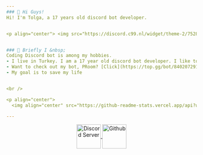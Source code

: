 ```yaml
---
### 👋 Hi Guys!
Hi! I'm Tolga, a 17 years old discord bot developer. 


<p align="center"> <img src="https://discord.c99.nl/widget/theme-2/752882776985960500.png" alt="Discord" /> </p>


### 🎈 Briefly I &nbsp;
Coding Discord bot is among my hobbies.
- I live in Turkey. I am a 17 year old discord bot developer. I like to deal with software.
- Want to check out my bot, PRoom? [Click](https://top.gg/bot/840207291402813470)
- My goal is to save my life


<br />

<p align="center">
  <img align="center" src="https://github-readme-stats.vercel.app/api?username=Zolqid&show_icons=true&theme=dark&line_height=21" alt="legend-js' github stats"/>

---
```


<p align='center'> <a href="https://discord.gg/uYNb5dy7jC">
<img align="center" alt="Discord Server" width="64px"src="https://i.dlpng.com/static/png/5323399-transparent-discord-icon-227131-free-icons-library-discord-icon-transparent-500_500_preview.png" >
<a href="https://github.com/Zolqid">
<img align="center" alt="Github" width="64px"src="https://1000logos.net/wp-content/uploads/2021/05/GitHub-logo.png" />
</a> </p>
